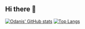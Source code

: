 ## Hi there 👋
[![Odanis' GitHub stats](https://github-readme-stats-git-master-odanis-esqueas-projects.vercel.app/api?username=ReiseArnor)](https://github.com/anuraghazra/github-readme-stats)
[![Top Langs](https://github-readme-stats-git-master-odanis-esqueas-projects.vercel.app/api/top-langs/?username=ReiseArnor)](https://github.com/anuraghazra/github-readme-stats)
<!--
**ReiseArnor/ReiseArnor** is a ✨ _special_ ✨ repository because its `README.md` (this file) appears on your GitHub profile.

Here are some ideas to get you started:

- 🔭 I’m currently working on ...
- 🌱 I’m currently learning ...
- 👯 I’m looking to collaborate on ...
- 🤔 I’m looking for help with ...
- 💬 Ask me about ...
- 📫 How to reach me: ...
- 😄 Pronouns: ...
- ⚡ Fun fact: ...
-->
